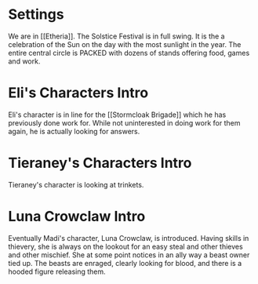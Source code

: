 # Settings
We are in [[Etheria]]. The Solstice Festival is in full swing. It is the a celebration of the Sun on the day with the most sunlight in the year. The entire central circle is PACKED with dozens of stands offering food, games and work.

# Eli's Characters Intro
Eli's character is in line for the [[Stormcloak Brigade]] which he has previously done work for. While not uninterested in doing work for them again, he is actually looking for answers.

# Tieraney's Characters Intro
Tieraney's character is looking at trinkets.

# Luna Crowclaw Intro
Eventually Madi's character, Luna Crowclaw, is introduced. Having skills in thievery, she is always on the lookout for an easy steal and other thieves and other mischief. She at some point notices in an ally way a beast owner tied up. The beasts are enraged, clearly looking for blood, and there is a hooded figure releasing them.

